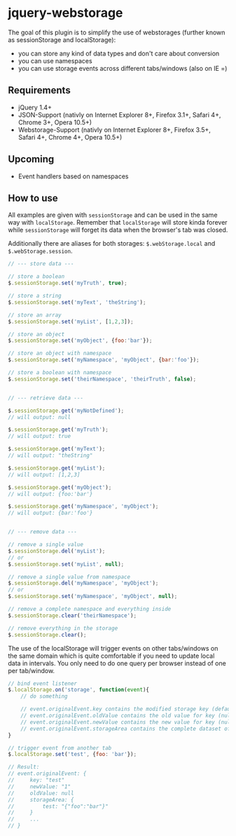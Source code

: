 jquery-webstorage
=================

The goal of this plugin is to simplify the use of webstorages (further known as sessionStorage and localStorage):
- you can store any kind of data types and don't care about conversion
- you can use namespaces
- you can use storage events across different tabs/windows (also on IE =)


Requirements
------------

- jQuery 1.4+
- JSON-Support (nativly on Internet Explorer 8+, Firefox 3.1+, Safari 4+, Chrome 3+, Opera 10.5+)
- Webstorage-Support (nativly on Internet Explorer 8+, Firefox 3.5+, Safari 4+, Chrome 4+, Opera 10.5+)


Upcoming
--------
- Event handlers based on namespaces


How to use
----------

All examples are given with `sessionStorage` and can be used in the same way with `localStorage`.
Remember that `localStorage` will store kinda forever while `sessionStorage` will forget its data when the browser's tab was closed.

Additionally there are aliases for both storages: `$.webStorage.local` and `$.webStorage.session`.

```javascript
// --- store data ---

// store a boolean
$.sessionStorage.set('myTruth', true);

// store a string
$.sessionStorage.set('myText', 'theString');

// store an array
$.sessionStorage.set('myList', [1,2,3]);

// store an object
$.sessionStorage.set('myObject', {foo:'bar'});

// store an object with namespace
$.sessionStorage.set('myNamespace', 'myObject', {bar:'foo'});

// store a boolean with namespace
$.sessionStorage.set('theirNamespace', 'theirTruth', false);


// --- retrieve data ---

$.sessionStorage.get('myNotDefined');
// will output: null

$.sessionStorage.get('myTruth');
// will output: true

$.sessionStorage.get('myText');
// will output: "theString"

$.sessionStorage.get('myList');
// will output: [1,2,3]

$.sessionStorage.get('myObject');
// will output: {foo:'bar'}

$.sessionStorage.get('myNamespace', 'myObject');
// will output: {bar:'foo'}


// --- remove data ---

// remove a single value
$.sessionStorage.del('myList');
// or
$.sessionStorage.set('myList', null);

// remove a single value from namespace
$.sessionStorage.del('myNamespace', 'myObject');
// or
$.sessionStorage.set('myNamespace', 'myObject', null);

// remove a complete namespace and everything inside
$.sessionStorage.clear('theirNamespace');

// remove everything in the storage
$.sessionStorage.clear();
```


The use of the localStorage will trigger events on other tabs/windows on the same domain which is quite comfortable if
you need to update local data in intervals. You only need to do one query per browser instead of one per tab/window.

```javascript
// bind event listener
$.localStorage.on('storage', function(event){
    // do something

    // event.originalEvent.key contains the modified storage key (defaults to "key" or "namespace:key")
    // event.originalEvent.oldValue contains the old value for key (null|JSON)
    // event.originalEvent.newValue contains the new value for key (null|JSON)
    // event.originalEvent.storageArea contains the complete dataset of the storage
}

// trigger event from another tab
$.localStorage.set('test', {foo: 'bar'});

// Result:
// event.originalEvent: {
//     key: "test"
//     newValue: "1"
//     oldValue: null
//     storageArea: {
//         test: "{"foo":"bar"}"
//     }
//     ...
// }
